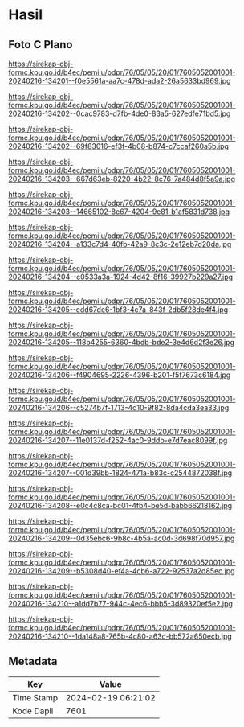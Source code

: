 # Hasil

## Foto C Plano

https://sirekap-obj-formc.kpu.go.id/b4ec/pemilu/pdpr/76/05/05/20/01/7605052001001-20240216-134201--f0e5561a-aa7c-478d-ada2-26a5633bd969.jpg

https://sirekap-obj-formc.kpu.go.id/b4ec/pemilu/pdpr/76/05/05/20/01/7605052001001-20240216-134202--0cac9783-d7fb-4de0-83a5-627edfe71bd5.jpg

https://sirekap-obj-formc.kpu.go.id/b4ec/pemilu/pdpr/76/05/05/20/01/7605052001001-20240216-134202--69f83016-ef3f-4b08-b874-c7ccaf260a5b.jpg

https://sirekap-obj-formc.kpu.go.id/b4ec/pemilu/pdpr/76/05/05/20/01/7605052001001-20240216-134203--667d63eb-8220-4b22-8c76-7a484d8f5a9a.jpg

https://sirekap-obj-formc.kpu.go.id/b4ec/pemilu/pdpr/76/05/05/20/01/7605052001001-20240216-134203--14665102-8e67-4204-9e81-b1af5831d738.jpg

https://sirekap-obj-formc.kpu.go.id/b4ec/pemilu/pdpr/76/05/05/20/01/7605052001001-20240216-134204--a133c7d4-40fb-42a9-8c3c-2e12eb7d20da.jpg

https://sirekap-obj-formc.kpu.go.id/b4ec/pemilu/pdpr/76/05/05/20/01/7605052001001-20240216-134204--c0533a3a-1924-4d42-8f16-39927b229a27.jpg

https://sirekap-obj-formc.kpu.go.id/b4ec/pemilu/pdpr/76/05/05/20/01/7605052001001-20240216-134205--edd67dc6-1bf3-4c7a-843f-2db5f28de4f4.jpg

https://sirekap-obj-formc.kpu.go.id/b4ec/pemilu/pdpr/76/05/05/20/01/7605052001001-20240216-134205--118b4255-6360-4bdb-bde2-3e4d6d2f3e26.jpg

https://sirekap-obj-formc.kpu.go.id/b4ec/pemilu/pdpr/76/05/05/20/01/7605052001001-20240216-134206--f4904695-2226-4396-b201-f5f7673c6184.jpg

https://sirekap-obj-formc.kpu.go.id/b4ec/pemilu/pdpr/76/05/05/20/01/7605052001001-20240216-134206--c5274b7f-1713-4d10-9f82-8da4cda3ea33.jpg

https://sirekap-obj-formc.kpu.go.id/b4ec/pemilu/pdpr/76/05/05/20/01/7605052001001-20240216-134207--11e0137d-f252-4ac0-9ddb-e7d7eac8099f.jpg

https://sirekap-obj-formc.kpu.go.id/b4ec/pemilu/pdpr/76/05/05/20/01/7605052001001-20240216-134207--001d39bb-1824-471a-b83c-c2544872038f.jpg

https://sirekap-obj-formc.kpu.go.id/b4ec/pemilu/pdpr/76/05/05/20/01/7605052001001-20240216-134208--e0c4c8ca-bc01-4fb4-be5d-babb66218162.jpg

https://sirekap-obj-formc.kpu.go.id/b4ec/pemilu/pdpr/76/05/05/20/01/7605052001001-20240216-134209--0d35ebc6-9b8c-4b5a-ac0d-3d698f70d957.jpg

https://sirekap-obj-formc.kpu.go.id/b4ec/pemilu/pdpr/76/05/05/20/01/7605052001001-20240216-134209--b5308d40-ef4a-4cb6-a722-92537a2d85ec.jpg

https://sirekap-obj-formc.kpu.go.id/b4ec/pemilu/pdpr/76/05/05/20/01/7605052001001-20240216-134210--a1dd7b77-944c-4ec6-bbb5-3d89320ef5e2.jpg

https://sirekap-obj-formc.kpu.go.id/b4ec/pemilu/pdpr/76/05/05/20/01/7605052001001-20240216-134210--1da148a8-765b-4c80-a63c-bb572a650ecb.jpg


## Metadata

| Key        | Value               |
| ---------- | ------------------- |
| Time Stamp | 2024-02-19 06:21:02 |
| Kode Dapil | 7601                |



